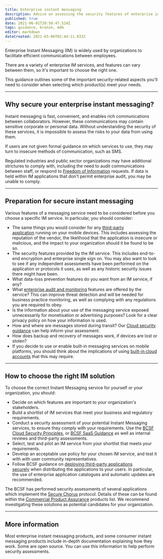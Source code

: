 ```yaml
---
title: Enterprise instant messaging
description: Advice on assessing the security features of enterprise instant messaging systems for smartphones, tablets, laptops and desktop PCs
published: true
date: 2021-06-01T20:50:47.524Z
tags: guidance, bronze, mdm
editor: markdown
dateCreated: 2021-03-06T02:44:11.033Z
---
```


Enterprise Instant Messaging (IM) is widely used by organizations to facilitate efficient communications between employees.

There are a variety of enterprise IM services, and features can vary between them, so it's important to choose the right one.

This guidance outlines some of the important security-related aspects you'll need to consider when selecting which product(s) meet your needs.

---

## Why secure your enterprise instant messaging?

Instant messaging is fast, convenient, and enables rich communications between collaborators. However, these communications may contain sensitive corporate or personal data. Without understanding the security of these services, it is impossible to assess the risks to your data from using them.

If users are not given formal guidance on which services to use, they may turn to insecure methods of communication, such as SMS.

Regulated industries and public sector organizations may have additional strictures to comply with, including the need to audit communications between staff, or respond to [Freedom of Information](https://ico.org.uk/for-organizations/guide-to-freedom-of-information/) requests. If data is held within IM applications that don't permit enterprise audit, you may be unable to comply.

---

## Preparation for secure instant messaging

Various features of a messaging service need to be considered before you choose a specific IM service. In particular, you should consider:

-   The same things you would consider for any [third-party application](/collection/mobile-device-guidance/using-third-party-applications) running on your mobile devices. This includes assessing the reputation of the vendor, the likelihood that the application is insecure or malicious, and the impact to your organization should it be found to be so.
-   The security features provided by the IM service. This includes end-to-end encryption and enterprise single sign on. You may also want to look to see if any independent assessments have been performed on the application or protocols it uses, as well as any historic security issues there might have been.
-   What data-loss prevention features do you want from an IM service, if any?
-   What [enterprise audit and monitoring](/collection/mobile-device-guidance/logging-and-protective-monitoring) features are offered by the service? This can improve threat detection and will be needed for business practice monitoring, as well as complying with any regulations you are required to obey.
-   Is the information about your use of the messaging service exposed unnecessarily for monetisation or advertising purposes? Look for a clear privacy policy on how your information is used.
-   How and where are messages stored during transit? Our [Cloud security guidance](/collection/cloud-security) can help inform your assessment.
-   How does backup and recovery of messages work, if devices are lost or stolen?
-   If you decide to use or enable built-in messaging services on mobile platforms, you should think about the implications of using [built-in cloud accounts](/collection/mobile-device-guidance/using-built-in-cloud-services) that this may require.

---

## How to choose the right IM solution

To choose the correct Instant Messaging service for yourself or your organization, you should:

-   Decide on which features are important to your organization's stakeholders.
-   Build a shortlist of IM services that meet your business and regulatory requirements.
-   Conduct a security assessment of your potential Instant Messaging services, to ensure they comply with your requirements. Use the [BCSF Cloud Security Principles](/collection/cloud-security), or [BCSF SaaS Guidance](/collection/saas-security) as well as internal reviews and third-party assessments.
-   Select, test and pilot an IM service from your shortlist that meets your requirements.
-   Develop an acceptable use policy for your chosen IM service, and test it with with user community representatives.
-   Follow BCSF guidance on [deploying third-party applications securely](/collection/mobile-device-guidance/using-third-party-applications) when distributing the applications to your users. In particular, the use of enterprise application catalogues and automatic updates are recommended.

The BCSF has performed security assessments of several applications which implement the [Secure Chorus](https://www.securechorus.com/) protocol. Details of these can be found within the [Commercial Product Assurance](/cpa) products list. We recommend investigating these solutions as potential candidates for your organization.

---

## More information

Most enterprise instant messaging products, and some consumer instant messaging products include in-depth documentation explaining how they work. Some are open source. You can use this information to help perform security assessments.